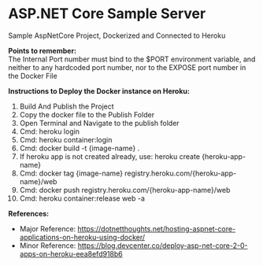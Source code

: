 # ASP.NET Core Sample Server
Sample AspNetCore Project, Dockerized and Connected to Heroku

__Points to remember:__  
The Internal Port number must bind to the $PORT environment variable, and neither to any hardcoded port number, nor to the EXPOSE port number in the Docker File  

__Instructions to Deploy the Docker instance on Heroku:__  
1. Build And Publish the Project  
2. Copy the docker file to the Publish Folder  
3. Open Terminal and Navigate to the publish folder  
4. Cmd: heroku login  
5. Cmd: heroku container:login  
6. Cmd: docker build -t {image-name} .  
7. If heroku app is not created already, use: heroku create {heroku-app-name}
8. Cmd: docker tag {image-name} registry.heroku.com/{heroku-app-name}/web  
9. Cmd: docker push registry.heroku.com/{heroku-app-name}/web  
10. Cmd: heroku container:release web -a <heroku-app-name>  
  
__References:__  
* Major Reference: https://dotnetthoughts.net/hosting-aspnet-core-applications-on-heroku-using-docker/  
* Minor Reference: https://blog.devcenter.co/deploy-asp-net-core-2-0-apps-on-heroku-eea8efd918b6  
